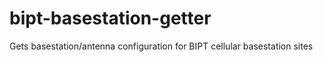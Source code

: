 # bipt-basestation-getter
Gets basestation/antenna configuration for BIPT cellular basestation sites

